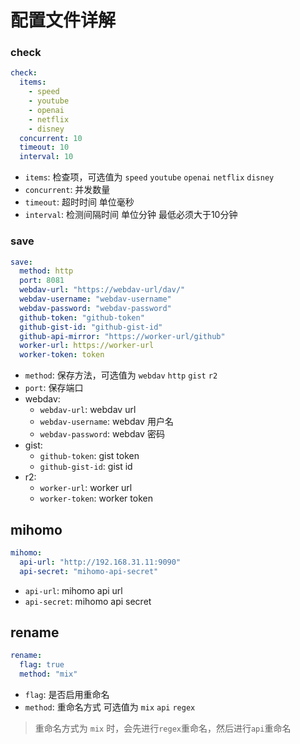 # 配置文件详解

### check

```yaml
check:
  items:
    - speed
    - youtube
    - openai
    - netflix
    - disney
  concurrent: 10
  timeout: 10
  interval: 10
```


- `items`: 检查项，可选值为 `speed` `youtube` `openai` `netflix` `disney`
- `concurrent`: 并发数量
- `timeout`: 超时时间 单位毫秒
- `interval`: 检测间隔时间 单位分钟 最低必须大于10分钟

### save

```yaml
save:
  method: http
  port: 8081
  webdav-url: "https://webdav-url/dav/"
  webdav-username: "webdav-username"
  webdav-password: "webdav-password"
  github-token: "github-token"
  github-gist-id: "github-gist-id"
  github-api-mirror: "https://worker-url/github"
  worker-url: https://worker-url
  worker-token: token 
```

  - `method`: 保存方法，可选值为 `webdav` `http` `gist` `r2`
  - `port`: 保存端口
  - webdav:
    - `webdav-url`: webdav url
    - `webdav-username`: webdav 用户名
    - `webdav-password`: webdav 密码
- gist:
  - `github-token`: gist token
  - `github-gist-id`: gist id
- r2:
  - `worker-url`: worker url
  - `worker-token`: worker token
## mihomo

```yaml
mihomo:
  api-url: "http://192.168.31.11:9090"
  api-secret: "mihomo-api-secret"
```

- `api-url`: mihomo api url
- `api-secret`: mihomo api secret

## rename

```yaml
rename:
  flag: true
  method: "mix"
```

- `flag`: 是否启用重命名
- `method`: 重命名方式 可选值为 `mix` `api` `regex`

> 重命名方式为 `mix` 时，会先进行`regex`重命名，然后进行`api`重命名

